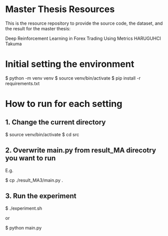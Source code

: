 # Master Thesis Resources
This is the resource repository to provide the source code, the dataset, and the result for the master thesis: 

Deep Reinforcement Learning in Forex Trading Using Metrics
HARUGUHCI Takuma

# Initial setting the environment

  $ python -m venv venv
  $ source venv/bin/activate
  $ pip install -r requirements.txt

# How to run for each setting
## 1. Change the current directory
  $ source venv/bin/activate
  $ cd src

## 2. Overwrite main.py from result_MA direcotry you want to run

E.g.

  $ cp ./result_MA3/main.py .

## 3. Run the experiment

  $ ./experiment.sh

or

  $ python main.py
